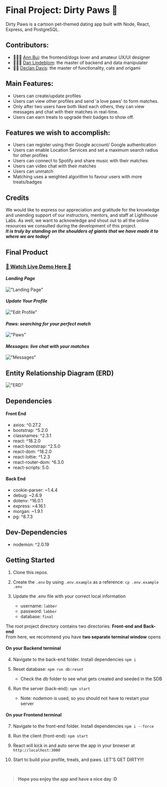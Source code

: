 # Final Project: Dirty Paws 🐾

Dirty Paws is a cartoon pet-themed dating app built with Node, React, Express, and PostgreSQL.

## Contributors:

- 👩🏻‍🎨 [Ann Bui](https://github.com/thaian161): the frontend/dogs lover and amateur UX/UI designer
- 👨🏼‍💻 [Dan Lindeblom](https://github.com/DLindeblom): the master of backend and data manipulater
- 👨‍🏭 [Declan Davis](https://github.com/DexTheFish): the master of functionality, cats and origami

## Main Features:

- Users can create/update profiles
- Users can view other profiles and send 'a love paws' to form matches.
- Only after two users have both liked each others, they can view messages and chat with their matches in real-time.
- Users can earn treats to upgrade their badges to show off.

## Features we wish to accomplish:

- Users can register using their Google account/ Google authentication
- Users can enable Location Services and set a maximum search radius for other profiles
- Users can connect to Spotify and share music with their matches
- Users can video chat with their matches
- Users can unmatch
- Matching uses a weighted algorithm to favour users with more treats/badges

## Credits
We would like to express our appreciation and gratitude for the knowledge and unending support of our instructors, mentors, and staff at Lighthouse Labs.
As well, we want to acknowledge and shout out to all the online resources we consulted during the development of this project.
<br>
***It is truly by standing on the shoulders of giants that we have made it to where we are today!***
 

## Final Product

### [👋 Watch Live Demo Here 👋](https://youtu.be/0k2WaGUxCJ0)

#### _Landing Page_

!["Landing Page"]()

#### _Update Your Profile_

!["Edit Profile"]()

#### _Paws: searching for your perfect match_

!["Paws"]()

#### _Messages: live chat with your matches_

!["Messages"]()

## Entity Relationship Diagram (ERD)

!["ERD"]()

## Dependencies

#### Front End

- axios: ^0.27.2
- bootstrap: ^5.2.0
- classnames: ^2.3.1
- react: ^18.2.0
- react-bootstrap: ^2.5.0
- react-dom: ^18.2.0
- react-lottie: ^1.2.3
- react-router-dom: ^6.3.0
- react-scripts: 5.0.

#### Back End

- cookie-parser: ~1.4.4
- debug: ~2.6.9
- dotenv: ^16.0.1
- express: ~4.16.1
- morgan: ~1.9.1
- pg: ^8.7.3

## Dev-Dependencies

- nodemon: ^2.0.19

## Getting Started

1. Clone this repos.
2. Create the `.env` by using `.env.example` as a reference: `cp .env.example .env`
3. Update the .env file with your correct local information

   - username: `labber`
   - password: `labber`
   - database: `final`

The root project directory contains two directories: **Front-end and Back-end**
<br>
From here, we recommend you have **two separate terminal window** opens

#### On your Backend terminal

4. Navigate to the back-end folder. Install dependencies `npm i`

5. Reset database: `npm run db:reset`

   - Check the db folder to see what gets created and seeded in the SDB

6. Run the server (back-end): `npm start`

   - Note: nodemon is used, so you should not have to restart your server

#### On your Frontend terminal

7. Navigate to the front-end folder. Install dependencies `npm i --force`

8. Run the client (front-end): `npm start`

9. React will kick in and auto serve the app in your browser at `http://localhost:3000`

10. Start to build your profile, treats, and paws. LET'S GET DIRTY!!!

<br>


> **Hope you enjoy the app and have a nice day :D**
